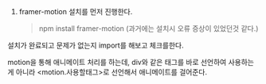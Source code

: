 1. framer-motion
   설치를 먼저 진행한다.
   > npm install framer-motion
   > (과거에는 설치시 오류 증상이 있었던것 같다.)

설치가 완료되고 문제가 없는지 import를 해보고 체크를한다.

motion을 통해 애니메이트 처리를 하는데, div와 같은 태그를 바로 선언하여 사용하는게 아니라 <motion.사용할태그>로 선언해서 애니메이트를 걸어준다.
